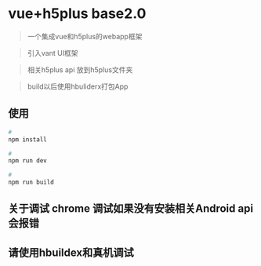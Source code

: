 # vue+h5plus base2.0

> 一个集成vue和h5plus的webapp框架

> 引入vant UI框架

> 相关h5plus api 放到h5plus文件夹

> build以后使用hbuliderx打包App

## 使用

``` bash
# 
npm install

# 
npm run dev

# 
npm run build

```
## 关于调试 chrome 调试如果没有安装相关Android api 会报错

## 请使用hbuildex和真机调试
